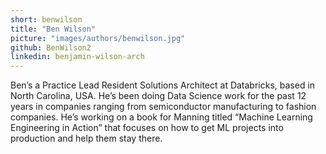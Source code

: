 ```yaml
---
short: benwilson
title: "Ben Wilson"
picture: "images/authors/benwilson.jpg"
github: BenWilson2
linkedin: benjamin-wilson-arch
---
```


Ben’s a Practice Lead Resident Solutions Architect at Databricks, based in North Carolina, USA.
He’s been doing Data Science work for the past 12 years in companies ranging from semiconductor
manufacturing to fashion companies. He’s working on a book for Manning titled “Machine Learning
Engineering in Action” that focuses on how to get ML projects into production and help them
stay there.
